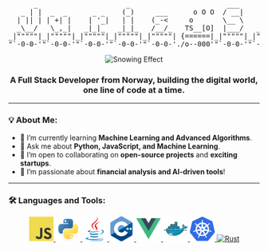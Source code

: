 <pre align="center">
      _                     _                       ___      _       _                                    
   _ | |  _  _      _ _    (_)     ___      o O O  / __|    | |     (_)     ___    __ _    _ _      ___   
  | || | | +| |    | '_|   | |    (_-<     o       \__ \    | |     | |    (_-<   / _` |  | ' \    (_-<   
  _\__/   \_,_|   _|_|_   _|_|_   /__/_   TS__[O]  |___/   _|_|_   _|_|_   /__/_  \__,_|  |_||_|   /__/_  
_|"""""|_|"""""|_|"""""|_|"""""|_|"""""| {======|_|"""""|_|"""""|_|"""""|_|"""""|_|"""""|_|"""""|_|"""""| 
"`-0-0-'"`-0-0-'"`-0-0-'"`-0-0-'"`-0-0-'./o--000'"`-0-0-'"`-0-0-'"`-0-0-'"`-0-0-'"`-0-0-'"`-0-0-'"`-0-0-' 
</pre>


<p align="center">
  <img src="https://raw.githubusercontent.com/MartinHeinz/MartinHeinz/master/images/snowflakes.gif" alt="Snowing Effect" width="50%" />
</p>

<h3 align="center">A Full Stack Developer from Norway, building the digital world, one line of code at a time.</h3>

---

### 💡 About Me:
- 🌱 I’m currently learning **Machine Learning and Advanced Algorithms**.
- 💬 Ask me about **Python, JavaScript, and Machine Learning**.
- 🤝 I’m open to collaborating on **open-source projects** and **exciting startups**.
- 🎯 I’m passionate about **financial analysis and AI-driven tools**!

---

### 🛠️ Languages and Tools:
<p align="center"> 
    <a href="https://developer.mozilla.org/en-US/docs/Web/JavaScript" target="_blank"> 
        <img src="https://raw.githubusercontent.com/devicons/devicon/master/icons/javascript/javascript-original.svg" alt="JavaScript" width="50" height="50"/> 
    </a> 
    <a href="https://www.python.org" target="_blank"> 
        <img src="https://raw.githubusercontent.com/devicons/devicon/master/icons/python/python-original.svg" alt="Python" width="50" height="50"/> 
    </a> 
    <a href="https://www.java.com" target="_blank">
        <img src="https://raw.githubusercontent.com/devicons/devicon/master/icons/java/java-original.svg" alt="Java" width="50" height="50"/> 
    </a>
    <a href="https://isocpp.org/" target="_blank">
        <img src="https://raw.githubusercontent.com/devicons/devicon/master/icons/cplusplus/cplusplus-original.svg" alt="C++" width="50" height="50"/> 
    </a>
    <a href="https://vuejs.org/" target="_blank">
        <img src="https://raw.githubusercontent.com/devicons/devicon/master/icons/vuejs/vuejs-original.svg" alt="Vue.js" width="50" height="50"/> 
    </a>
    <a href="https://www.docker.com/" target="_blank">
        <img src="https://raw.githubusercontent.com/devicons/devicon/master/icons/docker/docker-original.svg" alt="Docker" width="50" height="50"/> 
    </a>
    <a href="https://kubernetes.io/" target="_blank">
        <img src="https://raw.githubusercontent.com/devicons/devicon/master/icons/kubernetes/kubernetes-plain.svg" alt="Kubernetes" width="50" height="50"/> 
    </a>
    <a href="https://www.rust-lang.org/" target="_blank">
        <img src="https://www.rust-lang.org/static/images/rust-logo-blk.svg" alt="Rust" width="50" height="50" />
    </a>
</p>
